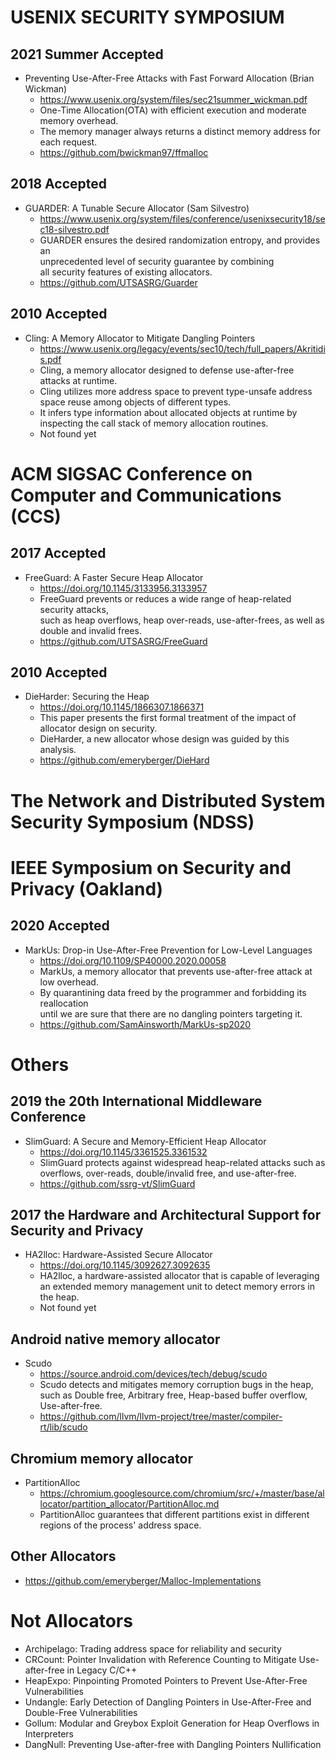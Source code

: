 # USENIX SECURITY SYMPOSIUM

## 2021 Summer Accepted
- Preventing Use-After-Free Attacks with Fast Forward Allocation (Brian Wickman)
  - https://www.usenix.org/system/files/sec21summer_wickman.pdf
  - One-Time Allocation(OTA) with efficient execution and moderate memory overhead.
  - The memory manager always returns a distinct memory address for each request.
  - https://github.com/bwickman97/ffmalloc

## 2018 Accepted
- GUARDER: A Tunable Secure Allocator (Sam Silvestro)
  - https://www.usenix.org/system/files/conference/usenixsecurity18/sec18-silvestro.pdf
  - GUARDER ensures the desired randomization entropy, and provides an\
    unprecedented level of security guarantee by combining\
    all security features of existing allocators.
  - https://github.com/UTSASRG/Guarder

## 2010 Accepted
- Cling: A Memory Allocator to Mitigate Dangling Pointers
  - https://www.usenix.org/legacy/events/sec10/tech/full_papers/Akritidis.pdf
  - Cling, a memory allocator designed to defense use-after-free attacks at runtime.
  - Cling utilizes more address space to prevent type-unsafe address space reuse among objects of different types.
  - It infers type information about allocated objects at runtime by inspecting the call stack of memory allocation routines.
  - Not found yet

# ACM SIGSAC Conference on Computer and Communications (CCS)

## 2017 Accepted
- FreeGuard: A Faster Secure Heap Allocator
  - https://doi.org/10.1145/3133956.3133957
  - FreeGuard prevents or reduces a wide range of heap-related security attacks,\
    such as heap overflows, heap over-reads, use-after-frees, as well as double and invalid frees.
  - https://github.com/UTSASRG/FreeGuard

## 2010 Accepted
- DieHarder: Securing the Heap
  - https://doi.org/10.1145/1866307.1866371
  - This paper presents the first formal treatment of the impact of allocator design on security.
  - DieHarder, a new allocator whose design was guided by this analysis.
  - https://github.com/emeryberger/DieHard

# The Network and Distributed System Security Symposium (NDSS)

# IEEE Symposium on Security and Privacy (Oakland)

## 2020 Accepted
- MarkUs: Drop-in Use-After-Free Prevention for Low-Level Languages
  - https://doi.org/10.1109/SP40000.2020.00058
  - MarkUs, a memory allocator that prevents use-after-free attack at low overhead.
  - By quarantining data freed by the programmer and forbidding its reallocation\
    until we are sure that there are no dangling pointers targeting it.
  - https://github.com/SamAinsworth/MarkUs-sp2020

# Others

## 2019 the 20th International Middleware Conference
- SlimGuard: A Secure and Memory-Efficient Heap Allocator
  - https://doi.org/10.1145/3361525.3361532
  - SlimGuard protects against widespread heap-related attacks such as overflows, over-reads, double/invalid free, and use-after-free.
  - https://github.com/ssrg-vt/SlimGuard

## 2017 the Hardware and Architectural Support for Security and Privacy
- HA2lloc: Hardware-Assisted Secure Allocator
  - https://doi.org/10.1145/3092627.3092635
  - HA2lloc, a hardware-assisted allocator that is capable of leveraging an extended memory management unit to detect memory errors in the heap.
  - Not found yet

## Android native memory allocator
- Scudo
  - https://source.android.com/devices/tech/debug/scudo
  - Scudo detects and mitigates memory corruption bugs in the heap, such as Double free, Arbitrary free, Heap-based buffer overflow, Use-after-free.
  - https://github.com/llvm/llvm-project/tree/master/compiler-rt/lib/scudo

## Chromium memory allocator
- PartitionAlloc
  - https://chromium.googlesource.com/chromium/src/+/master/base/allocator/partition_allocator/PartitionAlloc.md
  - PartitionAlloc guarantees that different partitions exist in different regions of the process' address space.

## Other Allocators
- https://github.com/emeryberger/Malloc-Implementations

# Not Allocators
- Archipelago: Trading address space for reliability and security
- CRCount: Pointer Invalidation with Reference Counting to Mitigate Use-after-free in Legacy C/C++
- HeapExpo: Pinpointing Promoted Pointers to Prevent Use-After-Free Vulnerabilities
- Undangle: Early Detection of Dangling Pointers in Use-After-Free and Double-Free Vulnerabilities
- Gollum: Modular and Greybox Exploit Generation for Heap Overflows in Interpreters
- DangNull: Preventing Use-after-free with Dangling Pointers Nullification
